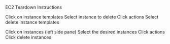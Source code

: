 EC2 Teardown Instructions


Click on instance templates
Select instance to delete
Click actions
Select delete instance templates


Click on instances (left side pane)
Select the desired instances
Click actions
Click delete instances

